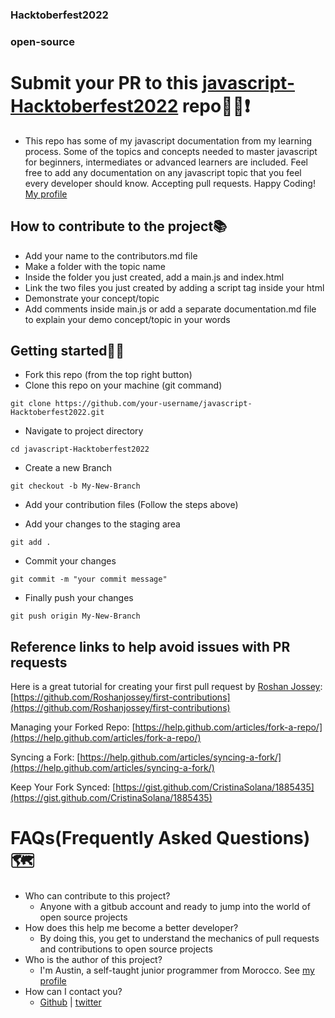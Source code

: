 ### Hacktoberfest2022 
### open-source
# Submit your PR to this [javascript-Hacktoberfest2022](https://github.com/Lynch23/javascript-Hacktoberfest2022) repo🧭🌟❗
- This repo has some of my javascript documentation from my learning process. Some of the topics and concepts needed to master javascript for beginners, intermediates or advanced learners are included. Feel free to add any documentation on any javascript topic that you feel every developer should know. Accepting pull requests. Happy Coding! <br>
[My profile](https://github.com/Lynch23)
## How to contribute to the project📚
- Add your name to the contributors.md file
- Make a folder with the topic name
- Inside the folder you just created, add a main.js and index.html
- Link the two files you just created by adding a script tag inside your html
- Demonstrate your concept/topic
- Add comments inside main.js or add a separate documentation.md file to explain your demo concept/topic in your words
## Getting started🧭📌
- Fork this repo (from the top right button)
- Clone this repo on your machine (git command)
```
git clone https://github.com/your-username/javascript-Hacktoberfest2022.git
```

- Navigate to project directory

```
cd javascript-Hacktoberfest2022
```

- Create a new Branch

```
git checkout -b My-New-Branch
```
- Add your contribution files (Follow the steps above)

- Add your changes to the staging area
```
git add .
```
- Commit your changes
```
git commit -m "your commit message"
```
- Finally push your changes
```
git push origin My-New-Branch
```
## Reference links to help avoid issues with PR requests
Here is a great tutorial for creating your first pull request by [Roshan Jossey](https://github.com/Roshanjossey):
[https://github.com/Roshanjossey/first-contributions](https://github.com/Roshanjossey/first-contributions)

Managing your Forked Repo: [https://help.github.com/articles/fork-a-repo/](https://help.github.com/articles/fork-a-repo/)

Syncing a Fork: [https://help.github.com/articles/syncing-a-fork/](https://help.github.com/articles/syncing-a-fork/)

Keep Your Fork Synced: [https://gist.github.com/CristinaSolana/1885435](https://gist.github.com/CristinaSolana/1885435)

# FAQs(Frequently Asked Questions)🗺️
- Who can contribute to this project?
  - Anyone with a gitbub account and ready to jump into the world of open source projects
- How does this help me become a better developer?
  - By doing this, you get to understand the mechanics of pull requests and contributions to open source projects
- Who is the author of this project?
  - I'm Austin, a self-taught junior programmer from Morocco. See [my profile](https://github.com/Lynch23) 
- How can I contact you?
  - [Github](https://github.com/Lynch23) | [twitter](https://www.twitter.com/a_lynch101)

